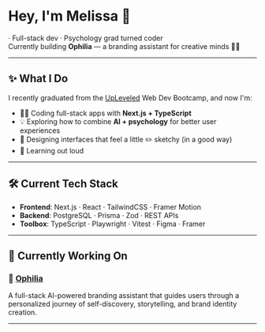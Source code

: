 # Hey, I'm Melissa 👋  
· Full-stack dev · Psychology grad turned coder  
Currently building **Ophilia** — a branding assistant for creative minds 🎨🧠

---

## ✨ What I Do

I recently graduated from the [UpLeveled](https://upleveled.io) Web Dev Bootcamp, and now I'm:

- 👩‍💻 Coding full-stack apps with **Next.js + TypeScript**
- 💡 Exploring how to combine **AI + psychology** for better user experiences
- 🎨 Designing interfaces that feel a little ✏️ sketchy (in a good way)
- 🧠 Learning out loud

---

## 🛠️ Current Tech Stack

- **Frontend**: Next.js · React · TailwindCSS · Framer Motion  
- **Backend**: PostgreSQL · Prisma · Zod · REST APIs  
- **Toolbox**: TypeScript · Playwright · Vitest · Figma · Framer

---

## 🧪 Currently Working On

### 🧠 [Ophilia]([https://github.com/melissapue/buildophilia.git])
A full-stack AI-powered branding assistant that guides users through a personalized journey of self-discovery, storytelling, and brand identity creation.


---
